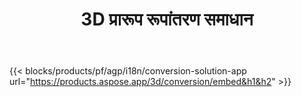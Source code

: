 ﻿---
title: 3D प्रारूप रूपांतरण समाधान 
weight: 7730
url: /hi/conversion
limit: 
description: 3D फ़ाइल को ऑटोडेस्क, Draco, Wavefront, 3D स्टूडियो और कई अन्य प्रारूपों में कनवर्ट करें
---
{{< blocks/products/pf/agp/i18n/conversion-solution-app url="https://products.aspose.app/3d/conversion/embed&h1&h2" >}} 
